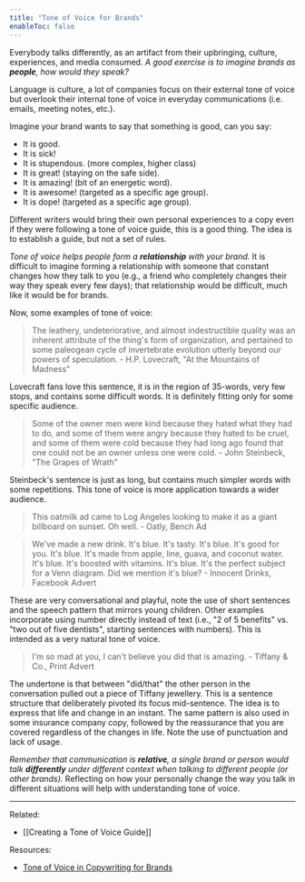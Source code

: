 ```yaml
---
title: "Tone of Voice for Brands"
enableToc: false
---
```


Everybody talks differently, as an artifact from their upbringing, culture, experiences, and media consumed.  *A good exercise is to imagine brands as **people**, how would they speak?*

Language is culture, a lot of companies focus on their external tone of voice but overlook their internal tone of voice in everyday communications (i.e. emails, meeting notes, etc.).

Imagine your brand wants to say that something is good, can you say:
- It is good.
- It is sick!
- It is stupendous. (more complex, higher class)
- It is great! (staying on the safe side).
- It is amazing! (bit of an energetic word).
- It is awesome! (targeted as a specific age group).
- It is dope! (targeted as a specific age group).

Different writers would bring their own personal experiences to a copy even if they were following a tone of voice guide, this is a good thing. The idea is to establish a guide, but not a set of rules.

*Tone of voice helps people form a **relationship** with your brand.* It is difficult to imagine forming a relationship with someone that constant changes how they talk to you (e.g., a friend who completely changes their way they speak every few days); that relationship would be difficult, much like it would be for brands.

Now, some examples of tone of voice:

> The leathery, undeteriorative, and almost indestructible quality was an inherent attribute of the thing's form of organization, and pertained to some paleogean cycle of invertebrate evolution utterly beyond our powers of speculation. - H.P. Lovecraft, "At the Mountains of Madness"

Lovecraft fans love this sentence, it is in the region of 35-words, very few stops, and contains some difficult words. It is definitely fitting only for some specific audience.

> Some of the owner men were kind because they hated what they had to do, and some of them were angry because they hated to be cruel, and some of them were cold because they had long ago found that one could not be an owner unless one were cold. - John Steinbeck, "The Grapes of Wrath"

Steinbeck's sentence is just as long, but contains much simpler words with some repetitions. This tone of voice is more application towards a wider audience.

> This oatmilk ad came to Log Angeles looking to make it as a giant billboard on sunset. Oh well. - Oatly, Bench Ad

> We've made a new drink. It's blue. It's tasty. It's blue. It's good for you. It's blue. It's made from apple, line, guava, and coconut water. It's blue. It's boosted with vitamins. It's blue. It's the perfect subject for a Venn diagram. Did we mention it's blue? - Innocent Drinks, Facebook Advert

These are very conversational and playful, note the use of short sentences and the speech pattern that mirrors young children. Other examples incorporate using number directly instead of text (i.e., "2 of 5 benefits" vs. "two out of five dentists", starting sentences with numbers). This is intended as a very natural tone of voice.

> I'm so mad at you, I can't believe you did that is amazing. - Tiffany & Co., Print Advert

The undertone is that between "did/that" the other person in the conversation pulled out a piece of Tiffany jewellery. This is a sentence structure that deliberately pivoted its focus mid-sentence. The idea is to express that life and change in an instant. The same pattern is also used in some insurance company copy, followed by the reassurance that you are covered regardless of the changes in life. Note the use of punctuation and lack of usage.

*Remember that communication is **relative**, a single brand or person would talk **differently** under different context when talking to different people (or other brands).* Reflecting on how your personally change the way you talk in different situations will help with understanding tone of voice.

---

Related: 
- [[Creating a Tone of Voice Guide]]

Resources:
- [Tone of Voice in Copywriting for Brands](https://www.domestika.org/en/courses/3681-tone-of-voice-in-copywriting-for-brands)